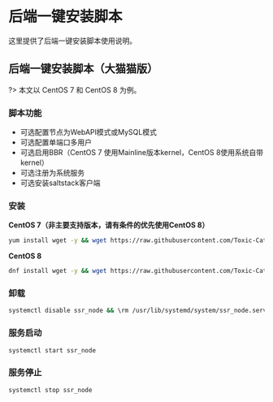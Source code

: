 # 后端一键安装脚本

这里提供了后端一键安装脚本使用说明。

## 后端一键安装脚本（大猫猫版）

?> 本文以 CentOS 7 和 CentOS 8 为例。

### 脚本功能

* 可选配置节点为WebAPI模式或MySQL模式
* 可选配置单端口多用户
* 可选启用BBR（CentOS 7 使用Mainline版本kernel，CentOS 8使用系统自带kernel）
* 可选注册为系统服务
* 可选安装saltstack客户端

### 安装

**CentOS 7（非主要支持版本，请有条件的优先使用CentOS 8）**

```bash
yum install wget -y && wget https://raw.githubusercontent.com/Toxic-Cat/Airport-toolkit/master/ssr_node_c7.sh && chmod +x ssr_node_c7.sh && ./ssr_node_c7.sh
```

**CentOS 8**

```bash
dnf install wget -y && wget https://raw.githubusercontent.com/Toxic-Cat/Airport-toolkit/master/ssr_node_c8.sh && chmod +x ssr_node_c8.sh && ./ssr_node_c8.sh
```

### 卸载

```bash
systemctl disable ssr_node && \rm /usr/lib/systemd/system/ssr_node.service && \rm -rf /soft/shadowsocks
```

### 服务启动

```bash
systemctl start ssr_node
```

### 服务停止

```bash
systemctl stop ssr_node
```
